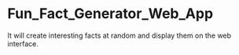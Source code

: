 # Fun_Fact_Generator_Web_App
It will create interesting facts at random and display them on the web interface.
